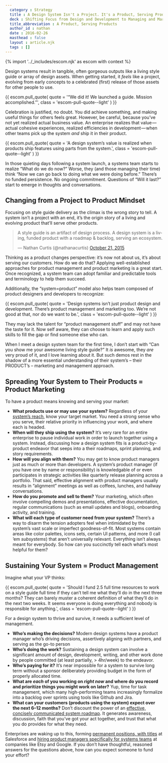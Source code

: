 ```yaml
---
  category : Strategy
  title : A Design System Isn't a Project. It's a Product, Serving Products.
  deck : Shifting Focus from Design and Development to Managing and Marketing a System
  title_abbreviation : A Product, Serving Products
  author_id : nathan
  date : 2016-02-26
  masthead : false
  layout : article.njk
  tags : []
---
```


{% import '../_includes/escom.njk' as escom with context %}

Design systems result in tangible, often gorgeous outputs like a living style guide or array of design assets. When getting started, it _feels_ like a project, evolving from early concepts to a celebrated (first) release of those assets for other people to use.

{{ escom.pull_quote(
      quote = '“We did it! We launched a guide. Mission accomplished.”',
      class = 'escom-pull-quote--light'
  ) }}

Celebration is justified, no doubt. You did achieve something, and making useful things for others feels great. However, be careful, because you’ve not yet realized actual business value. An enterprise realizes that value — actual cohesive experiences, realized efficiencies in development — when other teams pick up the system _and_ ship it in their product.

{{ escom.pull_quote(
      quote = 'A design system’s value is realized when products ship features using parts from the system.',
      class = 'escom-pull-quote--light'
  ) }}

In those quieting days following a system launch, a systems team starts to realize “What do we do now?” Worse, they (and those managing their time) think “Now we can go back to doing what we were doing before.” There’s no funded persistence. No ongoing commitment. Questions of “Will it last?” start to emerge in thoughts and conversations.

## Changing from a Project to Product&nbsp;Mindset

Focusing on style guide delivery as the climax is the wrong story to tell. A system isn’t a project with an end, it’s the origin story of a living and evolving product that’ll serve other products.

<blockquote class="twitter-tweet"><p lang="en" dir="ltr">A style guide is an artifact of design process. A design system is a living, funded product with a roadmap &amp; backlog, serving an ecosystem.</p>&mdash; Nathan Curtis (@nathanacurtis) <a href="https://twitter.com/nathanacurtis/status/656829204235972608?ref_src=twsrc%5Etfw">October 21, 2015</a></blockquote> <script async src="https://platform.twitter.com/widgets.js" charset="utf-8"></script>

Thinking as a product changes perspective: it’s now not about us, it’s about serving our customers. How do we do that? Applying well-established approaches for product management and product marketing is a great start. Once recognized, a system team can adopt familiar and predictable tools and terminology to help them succeed.

Additionally, the “system=product” model also helps team composed of product designers and developers to recognize:

{{ escom.pull_quote(
      quote = 'Design systems isn’t just product design and development. There’s product management and marketing too. We’re not good at that, nor do we want to be.',
      class = 'escom-pull-quote--light'
  ) }}

They may lack the talent for “product management stuff” and may not have the taste for it. Now self aware, they can choose to learn and apply such skills to fill the gap or find someone else who can.

When I meet a design system team for the first time, I don’t start with “Can you show me your awesome living style guide?” It _is_ awesome, they _are_ very proud of it, and I love learning about it. But such demos rest in the shadow of a more essential understanding of their system’s – their PRODUCT’s – marketing and management approach.

## Spreading Your System to Their Products = Product Marketing

To have a product means knowing and serving your market:

- **What products use or may use your system?** Regardless of your [system’s reach](https://medium.com/@nathanacurtis/a-design-system-s-reach-3835b2eb8e52#.it90kq761), know your target market. You need a strong sense who you serve, their relative priority in influencing your work, and where each is headed.
- **When will they ship using the system?** It’s very rare for an entire enterprise to pause individual work in order to launch together using a system. Instead, discussing how a design system fits is a product-by-product endeavor that seeps into a their roadmaps, sprint planning, and story requirements.
- **How will you align with them?** You may get to know product managers just as much or more than developers. A system’s product manager (if you have one by name or responsibility) is knowledgable of or even participates in strategic activities like quarterly release planning across a portfolio. That said, effective alignment with product managers usually results in “alignment” meetings as well as coffees, lunches, and hallway conversations.
- **How do you promote and sell to them?** Your marketing, which often involve compelling demos and presentations, effective documentation, regular communications (such as email updates and blogs), onboarding activity, and training.
- **What will each type of customer need from your system?** There’s a way to disarm the tension adopters feel when intimidated by the system’s vast scale or imperfect goodness-of-fit. Most systems contain areas like color palettes, icons sets, certain UI patterns, and more (I call ’em _subsystems_) that aren’t universally relevant. Everything isn’t always meant for everybody. So how can you succinctly tell each what’s most helpful for them?

## Sustaining Your System = Product Management

Imagine what your VP thinks:

{{ escom.pull_quote(
      quote = 'Should I fund 2.5 full time resources to work on a style guide full time if they can’t tell me what they’ll do in the next three months? They can barely muster a coherent definition of what they’ll do in the next two weeks. It seems everyone is doing everything and nobody is responsible for anything.',
      class = 'escom-pull-quote--light'
  ) }}

For a design system to thrive and survive, it needs a sufficient level of management.

- **Who’s making the decisions?** Modern design systems have a product manager who’s driving decisions, assertively aligning with partners, and serving as the go-to person
- **Who’s doing the work?** Sustaining a design system can involve a significant amount of design, development, writing, and other work done by people committed (at least partially, \> 4hr/week) to the endeavor.
- **Who’s paying for it?** It’s near impossible for a system to survive long term without a sponsor deliberately providing budget in the form of properly allocated time.
- **What are _each_ of you working on _right now_ and where do you record and prioritize things you might work on later?** Yup, time for task management, which many high-performing teams increasingly formalize into a backlog over sprints using tools like Github and Jira.
- **What can your customers (products using the system) expect over the next 6–12 months?** Don’t discount the power of an [effective, concisely communicated system roadmap](/articles/roadmaps-for-design-systems). It generates awareness, discussion, faith that you’ve got your act together, and trust that what you do provides for what they need.

Enterprises are waking up to this, forming [permanent positions, with titles](https://twitter.com/jina/status/661589501395861504) at Salesforce and [hiring product managers specifically for systems teams](https://www.etsy.com/careers/job/oRsm2fwr) at companies like Etsy and Google. If you don’t have thoughtful, reasoned answers for the questions above, how can you expect someone to fund your effort?
